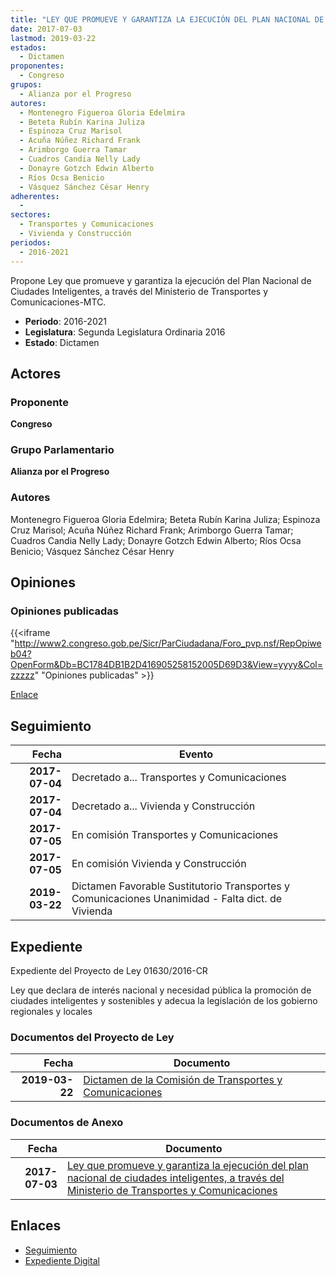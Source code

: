 ```yaml
---
title: "LEY QUE PROMUEVE Y GARANTIZA LA EJECUCIÓN DEL PLAN NACIONAL DE CIUDADES INTELIGENTES, A TRAVÉS DEL MINISTERIO DE TRANSPORTES Y COMUNICACIONES"
date: 2017-07-03
lastmod: 2019-03-22
estados: 
  - Dictamen
proponentes: 
  - Congreso
grupos: 
  - Alianza por el Progreso
autores: 
  - Montenegro Figueroa Gloria Edelmira
  - Beteta Rubín Karina Juliza
  - Espinoza Cruz Marisol
  - Acuña Núñez Richard Frank
  - Arimborgo Guerra Tamar
  - Cuadros Candia Nelly Lady
  - Donayre Gotzch Edwin Alberto
  - Ríos Ocsa Benicio
  - Vásquez Sánchez César Henry
adherentes: 
  - 
sectores: 
  - Transportes y Comunicaciones
  - Vivienda y Construcción
periodos: 
  - 2016-2021
---
```


Propone Ley que promueve y garantiza la ejecución del Plan Nacional de Ciudades Inteligentes, a través del Ministerio de Transportes y Comunicaciones-MTC.

- **Periodo**: 2016-2021
- **Legislatura**: Segunda Legislatura Ordinaria 2016
- **Estado**: Dictamen

## Actores

### Proponente

**Congreso**

### Grupo Parlamentario

**Alianza por el Progreso**

### Autores

Montenegro Figueroa Gloria Edelmira; Beteta Rubín Karina Juliza; Espinoza Cruz Marisol; Acuña Núñez Richard Frank; Arimborgo Guerra Tamar; Cuadros Candia Nelly Lady; Donayre Gotzch Edwin Alberto; Ríos Ocsa Benicio; Vásquez Sánchez César Henry


## Opiniones

### Opiniones publicadas

{{<iframe "http://www2.congreso.gob.pe/Sicr/ParCiudadana/Foro_pvp.nsf/RepOpiweb04?OpenForm&Db=BC1784DB1B2D416905258152005D69D3&View=yyyy&Col=zzzzz" "Opiniones publicadas" >}}

[Enlace](http://www2.congreso.gob.pe/Sicr/ParCiudadana/Foro_pvp.nsf/RepOpiweb04?OpenForm&Db=BC1784DB1B2D416905258152005D69D3&View=yyyy&Col=zzzzz)

## Seguimiento

| Fecha | Evento |
|------:|--------|
| **2017-07-04** | Decretado a... Transportes y Comunicaciones|
| **2017-07-04** | Decretado a... Vivienda y Construcción|
| **2017-07-05** | En comisión Transportes y Comunicaciones|
| **2017-07-05** | En comisión Vivienda y Construcción|
| **2019-03-22** | Dictamen Favorable Sustitutorio Transportes y Comunicaciones Unanimidad - Falta dict. de Vivienda|


## Expediente

Expediente del Proyecto de Ley 01630/2016-CR

Ley que declara de interés nacional y necesidad pública la promoción de ciudades inteligentes y sostenibles y adecua la legislación de los gobierno regionales y locales


### Documentos del Proyecto de Ley

| Fecha | Documento |
|------:|--------|
| **2019-03-22** | [Dictamen de la Comisión de Transportes y Comunicaciones](http://www.leyes.congreso.gob.pe/Documentos/2016_2021/Dictamenes/Proyectos_de_Ley/01630DC23MAY20190322.pdf) |

### Documentos de Anexo

| Fecha | Documento |
|------:|--------|
| **2017-07-03** | [Ley que promueve y garantiza la ejecución del plan nacional de ciudades inteligentes, a través del Ministerio de Transportes y Comunicaciones](http://www.leyes.congreso.gob.pe/Documentos/2016_2021/Proyectos_de_Ley_y_de_Resoluciones_Legislativas/PL0163020170703..pdf) |

## Enlaces 

- [Seguimiento](http://www2.congreso.gob.pe/Sicr/TraDocEstProc/CLProLey2016.nsf/f7fff46988ca05b1052578e100829cc7/d79eb05d89b1d9d1052581520059ac90?OpenDocument)
- [Expediente Digital](http://www2.congreso.gob.pehttp://www2.congreso.gob.pe/Sicr/TraDocEstProc/CLProLey2016.nsf/f7fff46988ca05b1052578e100829cc7/d79eb05d89b1d9d1052581520059ac90?OpenDocument&Click=05257FB7005EB655.eb71d0cf91d8294e05256cdf006b5706/$Body/0.1C6C)
